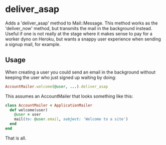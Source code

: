 # deliver_asap

Adds a 'deliver_asap' method to Mail::Message. This method works as the 'deliver_now' method, but transmits the
mail in the background instead. Useful if one is not really at the stage where it makes sense to pay for a worker dyno
on Heroku, but wants a snappy user experience when sending a signup mail, for example.

## Usage

When creating a user you could send an email in the background without keeping the user who just signed up waiting by
doing:

```ruby
AccountMailer.welcome(@user, ...).deliver_asap
```

This assumes an AccountMailer that looks something like this:

```ruby
class AccountMailer < ApplicationMailer
  def welcome(user)
    @user = user
    mail(to: @user.email, subject: 'Welcome to a site')
  end
end
```

That is all.
